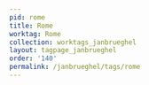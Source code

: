 ```yaml
---
pid: rome
title: Rome
worktag: Rome
collection: worktags_janbrueghel
layout: tagpage_janbrueghel
order: '140'
permalink: /janbrueghel/tags/rome
---
```

